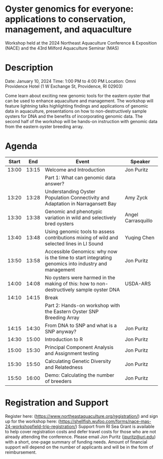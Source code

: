 # Oyster genomics for everyone: applications to conservation, management, and aquaculture
Workshop held at the 2024 Northeast Aquaculture Conference & Exposition (NACE) and the 43rd Milford Aquaculture Seminar (MAS)

# Description
Date: January 10, 2024 
Time: 1:00 PM to 4:00 PM
Location: Omni Providence Hotel (1 W Exchange St, Providence, RI 02903)

Come learn about exciting new genomic tools for the eastern oyster that can be used to enhance aquaculture and management.  The workshop will feature lightning talks highlighting findings and applications of genomic data in aquaculture, presentations on how to non-destructively sample oysters for DNA and the benefits of incorporating genomic data. The second half of the workshop will be hands-on instruction with genomic data from the eastern oyster breeding array.  

# Agenda



| Start | End|  Event | Speaker|
|------|------|---|--------|
| 13:00 | 13:15| Welcome and Introduction | Jon Puritz|
| || Part 1: What can genomic data answer?||
| 13:20 | 13:28| Understanding Oyster Population Connectivity and Adaptation in Narragansett Bay| Amy Zyck |
| 13:30 | 13:38| Genomic and phenotypic variation in wild and selectively bred oysters | Angel Carrasquillo|
| 13:40 | 13:48| Using genomic tools to assess contributions mixing of wild and selected lines in LI Sound| Yuqing Chen |
| 13:50 | 13:58| Accessible Genomics: why now is the time to start integrating genomics into industry and management| Jon Puritz |
| 14:00 | 14:08| No oysters were harmed in the making of this: how to non-destructively sample oyster DNA | USDA-ARS |
| 14:10 | 14:15| Break||
| || Part 2: Hands-on workshop with the Eastern Oyster SNP Breeding Array ||
| 14:15 | 14:30| From DNA to SNP and what is a SNP anyway? | Jon Puritz |
| 14:30 | 15:00| Introduction to R | Jon Puritz |
| 15:00 | 15:30| Principal Component Analysis and Assignment testing | Jon Puritz |
| 15:30 | 15:50| Calculating Genetic Diversity and Relatedness | Jon Puritz |
| 15:50 | 16:00| Demo: Calculating the number of breeders | Jon Puritz |


# Registration and Support
Register here: (https://www.northeastaquaculture.org/registration/) and sign up for the workshop here: (https://shellfish.wufoo.com/forms/nace-mas-24-workshopfield-trip-registration/) Support from RI Sea Grant is available to help cover registration costs and defer travel costs for those who are not already attending the conference.  Please email Jon Puritz (jpuritz@uri.edu) with a short, one-page summary of funding needs.  Amount of financial support will depend on the number of applicants and will be in the form of reimbursement. 

